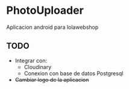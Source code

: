 PhotoUploader
=============

Aplicacion android para lolawebshop


TODO
---
* Integrar con:
  * Cloudinary
  * Conexion con base de datos Postgresql
* ~~Cambiar logo de la aplicacion~~

